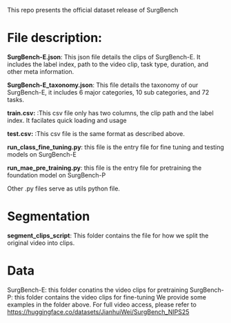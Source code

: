 This repo presents the official dataset release of SurgBench

# **File description:**

**SurgBench-E.json**: This json file details the clips of SurgBench-E. It includes the label index, path to the video clip, task type, duration, and other meta information.

**SurgBench-E_taxonomy.json**: This file details the taxonomy of our SurgBench-E, it includes 6 major categories, 10 sub categories, and 72 tasks.

**train.csv:** :This csv file only has two columns, the clip path and the label index. It facilates quick loading and usage

**test.csv:** :This csv file is the same format as described above.

**run_class_fine_tuning.py**: this file is the entry file for fine tuning and testing models on SurgBench-E

**run_mae_pre_training.py**: this file is the entry file for pretraining the foundation model on SurgBench-P

Other .py files serve as utils python file.

# **Segmentation**

**segment_clips_script**: This folder contains the file for how we split the original video into clips.

# Data

SurgBench-E: this folder conatins the video clips for pretraining
SurgBench-P: this folder contains the video clips for fine-tuning
We provide some examples in the folder above. For full video access, please refer to https://huggingface.co/datasets/JianhuiWei/SurgBench_NIPS25
